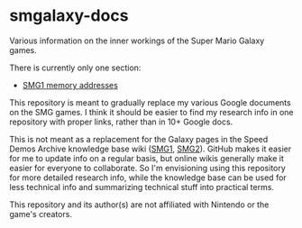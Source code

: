 # smgalaxy-docs
Various information on the inner workings of the Super Mario Galaxy games.

There is currently only one section:

* [SMG1 memory addresses](addresses/smg1/index.md)

This repository is meant to gradually replace my various Google documents on the SMG games. I think it should be easier to find my research info in one repository with proper links, rather than in 10+ Google docs.

This is not meant as a replacement for the Galaxy pages in the Speed Demos Archive knowledge base wiki ([SMG1](https://kb.speeddemosarchive.com/Super_Mario_Galaxy), [SMG2](https://kb.speeddemosarchive.com/Super_Mario_Galaxy_2)). GitHub makes it easier for me to update info on a regular basis, but online wikis generally make it easier for everyone to collaborate. So I'm envisioning using this repository for more detailed research info, while the knowledge base can be used for less technical info and summarizing technical stuff into practical terms.

This repository and its author(s) are not affiliated with Nintendo or the game's creators.
